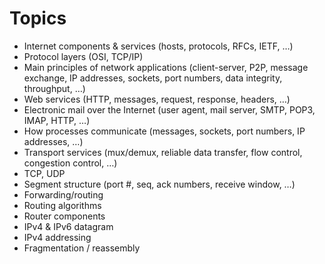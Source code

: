 # Topics

- Internet components & services (hosts, protocols, RFCs, IETF, …)
- Protocol layers (OSI, TCP/IP)
- Main principles of network applications (client-server, P2P, message exchange, IP addresses, sockets, port numbers, data integrity, throughput, …)
- Web services (HTTP, messages, request, response, headers, …)
- Electronic mail over the Internet (user agent, mail server, SMTP, POP3, IMAP, HTTP, …)
- How processes communicate (messages, sockets, port numbers, IP addresses, …)
- Transport services (mux/demux, reliable data transfer, flow control, congestion control, …)
- TCP, UDP
- Segment structure (port #, seq, ack numbers, receive window, …)
- Forwarding/routing
- Routing algorithms
- Router components
- IPv4 & IPv6 datagram
- IPv4 addressing 
- Fragmentation / reassembly